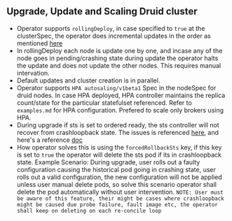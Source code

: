 ## Upgrade, Update and Scaling Druid cluster

- Operator supports ```rollingDeploy```, in case specified to ```true``` at the clusterSpec, the operator does incremental updates in the order as mentioned [here](http://druid.io/docs/latest/operations/rolling-updates.html)
- In rollingDeploy each node is update one by one, and incase any of the node goes in pending/crashing state during update the operator halts the update and does not update the other nodes. This requires manual intervation.
- Default updates and cluster creation is in parallel. 
- Operator supports ```HPA autosaling/v1beta1``` Spec in the nodeSpec for druid nodes. In case HPA deployed, HPA controller maintains the replica count/state for the particular statefulset referenced.  Refer to ```examples.md``` for HPA configuration. Prefered to scale only brokers using HPA.
- During upgrade if sts is set to ordered ready, the sts controller will not recover from crashloopback state. The issues is referenced [here](https://github.com/kubernetes/kubernetes/issues/67250), and here's a reference [doc](https://kubernetes.io/docs/concepts/workloads/controllers/statefulset/#forced-rollback)
- How operator solves this is using the ```forcedRollbackSts``` key, if this key is set to ```true``` the operator will delete the sts pod if its in crashloopback state. Example Scenario: During upgrade, user rolls out a faulty configuration causing the historical pod going in crashing state, user rolls out a valid configuration, the new configuration will not be applied unless user manual delete pods, so solve this scenario operator shall delete the pod automatically without user intervention. ```NOTE: User must be aware of this feature, their might be cases where crashloopback might be caused due probe failure, fault image etc, the operator shall keep on deleting on each re-concile loop```
